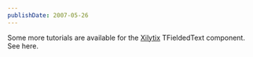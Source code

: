 ```yaml
---
publishDate: 2007-05-26
---
```

Some more tutorials are available for the [Xilytix](https://www.xilytix.com/) TFieldedText component.  See here.
